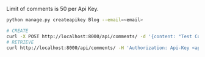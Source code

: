 Limit of comments is 50 per Api Key.

```bash
python manage.py createapikey Blog --email=<email>
```

```bash
# CREATE
curl -X POST http://localhost:8000/api/comments/ -d '{content: "Test Comment"}' -H 'Authorization: Api-Key <api-key>' -H 'Content-Type: application/json'
# RETRIEVE
curl http://localhost:8000/api/comments/ -H 'Authorization: Api-Key <api-key>' -H 'Content-Type: application/json'
```
